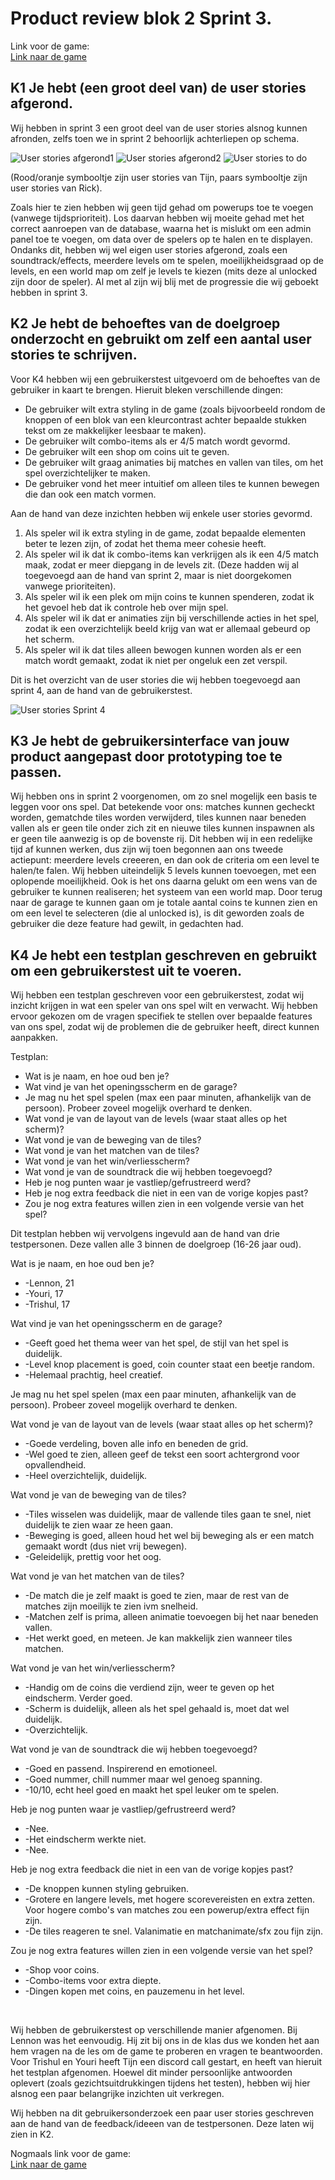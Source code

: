 # Product review blok 2 Sprint 3.

Link voor de game: <br>
[Link naar de game](https://kuuyiiduugoo92-propedeuse-hbo-ict-onderwijs-2023-84efc2dba1f157.dev.hihva.nl/game/)

## K1 Je hebt (een groot deel van) de user stories afgerond.
Wij hebben in sprint 3 een groot deel van de user stories alsnog kunnen afronden, zelfs toen we in sprint 2 behoorlijk achterliepen op schema.

![User stories afgerond1](UserStoriesDone1.png)
![User stories afgerond2](UserStoriesDone2.png)
![User stories to do](UserStoriesToDo.png)

(Rood/oranje symbooltje zijn user stories van Tijn, paars symbooltje zijn user stories van Rick).

Zoals hier te zien hebben wij geen tijd gehad om powerups toe te voegen (vanwege tijdsprioriteit). Los daarvan hebben wij moeite gehad met het correct aanroepen van de database, waarna het is mislukt om een admin panel toe te voegen, om data over de spelers op te halen en te displayen. Ondanks dit, hebben wij wel eigen user stories afgerond, zoals een soundtrack/effects, meerdere levels om te spelen, moeilijkheidsgraad op de levels, en een world map om zelf je levels te kiezen (mits deze al unlocked zijn door de speler). Al met al zijn wij blij met de progressie die wij geboekt hebben in sprint 3.

## K2 Je hebt de behoeftes van de doelgroep onderzocht en gebruikt om zelf een aantal user stories te schrijven.
Voor K4 hebben wij een gebruikerstest uitgevoerd om de behoeftes van de gebruiker in kaart te brengen. Hieruit bleken verschillende dingen:
<ul>
    <li>De gebruiker wilt extra styling in de game (zoals bijvoorbeeld rondom de knoppen of een blok van een kleurcontrast achter bepaalde stukken tekst om ze makkelijker leesbaar te maken).</li>
    <li>De gebruiker wilt combo-items als er 4/5 match wordt gevormd.</li>
    <li>De gebruiker wilt een shop om coins uit te geven.</li>
    <li>De gebruiker wilt graag animaties bij matches en vallen van tiles, om het spel overzichtelijker te maken.</li>
    <li>De gebruiker vond het meer intuitief om alleen tiles te kunnen bewegen die dan ook een match vormen.</li>
</ul>

Aan de hand van deze inzichten hebben wij enkele user stories gevormd.

<ol>
    <li>Als speler wil ik extra styling in de game, zodat bepaalde elementen beter te lezen zijn, of zodat het thema meer cohesie heeft.</li>
    <li>Als speler wil ik dat ik combo-items kan verkrijgen als ik een 4/5 match maak, zodat er meer diepgang in de levels zit. (Deze hadden wij al toegevoegd aan de hand van sprint 2, maar is niet doorgekomen vanwege prioriteiten).</li>
    <li>Als speler wil ik een plek om mijn coins te kunnen spenderen, zodat ik het gevoel heb dat ik controle heb over mijn spel.</li>
    <li>Als speler wil ik dat er animaties zijn bij verschillende acties in het spel, zodat ik een overzichtelijk beeld krijg van wat er allemaal gebeurd op het scherm.</li>
    <li>Als speler wil ik dat tiles alleen bewogen kunnen worden als er een match wordt gemaakt, zodat ik niet per ongeluk een zet verspil.</li>
</ol>

Dit is het overzicht van de user stories die wij hebben toegevoegd aan sprint 4, aan de hand van de gebruikerstest.

![User stories Sprint 4](UserStoriesSprint4.png)


## K3 Je hebt de gebruikersinterface van jouw product aangepast door prototyping toe te passen.
Wij hebben ons in sprint 2 voorgenomen, om zo snel mogelijk een basis te leggen voor ons spel. Dat betekende voor ons: matches kunnen gecheckt worden, gematchde tiles worden verwijderd, tiles kunnen naar beneden vallen als er geen tile onder zich zit en nieuwe tiles kunnen inspawnen als er geen tile aanwezig is op de bovenste rij. Dit hebben wij in een redelijke tijd af kunnen werken, dus zijn wij toen begonnen aan ons tweede actiepunt: meerdere levels creeeren, en dan ook de criteria om een level te halen/te falen. Wij hebben uiteindelijk 5 levels kunnen toevoegen, met een oplopende moeilijkheid. Ook is het ons daarna gelukt om een wens van de gebruiker te kunnen realiseren; het systeem van een world map. Door terug naar de garage te kunnen gaan om je totale aantal coins te kunnen zien en om een level te selecteren (die al unlocked is), is dit geworden zoals de gebruiker die deze feature had gewilt, in gedachten had.  

## K4 Je hebt een testplan geschreven en gebruikt om een gebruikerstest uit te voeren. 
Wij hebben een testplan geschreven voor een gebruikerstest, zodat wij inzicht krijgen in wat een speler van ons spel wilt en verwacht. Wij hebben ervoor gekozen om de vragen specifiek te stellen over bepaalde features van ons spel, zodat wij de problemen die de gebruiker heeft, direct kunnen aanpakken.

Testplan:
<ul>
    <li>Wat is je naam, en hoe oud ben je?</li>
    <li>Wat vind je van het openingsscherm en de garage?</li>
    <li>Je mag nu het spel spelen (max een paar minuten, afhankelijk van de persoon). Probeer zoveel mogelijk overhard te denken.</li>
    <li>Wat vond je van de layout van de levels (waar staat alles op het scherm)?</li>
    <li>Wat vond je van de beweging van de tiles?</li>
    <li>Wat vond je van het matchen van de tiles?</li>
    <li>Wat vond je van het win/verliesscherm?</li>
    <li>Wat vond je van de soundtrack die wij hebben toegevoegd?</li>
    <li>Heb je nog punten waar je vastliep/gefrustreerd werd?</li>
    <li>Heb je nog extra feedback die niet in een van de vorige kopjes past?</li>
    <li>Zou je nog extra features willen zien in een volgende versie van het spel?</li>
</ul>

Dit testplan hebben wij vervolgens ingevuld aan de hand van drie testpersonen. Deze vallen alle 3 binnen de doelgroep (16-26 jaar oud).

Wat is je naam, en hoe oud ben je?
<ul>
    <li>-Lennon, 21</li>
    <li>-Youri, 17</li>
    <li>-Trishul, 17</li>
</ul>

Wat vind je van het openingsscherm en de garage?
<ul>
    <li>-Geeft goed het thema weer van het spel, de stijl van het spel is duidelijk.</li>
    <li>-Level knop placement is goed, coin counter staat een beetje random.</li>
    <li>-Helemaal prachtig, heel creatief.</li>
</ul>

Je mag nu het spel spelen (max een paar minuten, afhankelijk van de persoon). Probeer zoveel mogelijk overhard te denken.

Wat vond je van de layout van de levels (waar staat alles op het scherm)?
<ul>
    <li>-Goede verdeling, boven alle info en beneden de grid.</li>
    <li>-Wel goed te zien, alleen geef de tekst een soort achtergrond voor opvallendheid.</li>
    <li>-Heel overzichtelijk, duidelijk.</li>
</ul>

Wat vond je van de beweging van de tiles?
<ul>
    <li>-Tiles wisselen was duidelijk, maar de vallende tiles gaan te snel, niet duidelijk te zien waar ze heen gaan.</li>
    <li>-Beweging is goed, alleen houd het wel bij beweging als er een match gemaakt wordt (dus niet vrij bewegen).</li>
    <li>-Geleidelijk, prettig voor het oog.</li>
</ul>

Wat vond je van het matchen van de tiles?
<ul>
    <li>-De match die je zelf maakt is goed te zien, maar de rest van de matches zijn moeilijk te zien ivm snelheid.</li>
    <li>-Matchen zelf is prima, alleen animatie toevoegen bij het naar beneden vallen.</li>
    <li>-Het werkt goed, en meteen. Je kan makkelijk zien wanneer tiles matchen.</li>
</ul>

Wat vond je van het win/verliesscherm?
<ul>
    <li>-Handig om de coins die verdiend zijn, weer te geven op het eindscherm. Verder goed.</li>
    <li>-Scherm is duidelijk, alleen als het spel gehaald is, moet dat wel duidelijk.</li>
    <li>-Overzichtelijk.</li>
</ul>

Wat vond je van de soundtrack die wij hebben toegevoegd?
<ul>
    <li>-Goed en passend. Inspirerend en emotioneel.</li>
    <li>-Goed nummer, chill nummer maar wel genoeg spanning.</li>
    <li>-10/10, echt heel goed en maakt het spel leuker om te spelen.</li>
</ul>

Heb je nog punten waar je vastliep/gefrustreerd werd?
<ul>
    <li>-Nee.</li>
    <li>-Het eindscherm werkte niet.</li>
    <li>-Nee.</li>
</ul>

Heb je nog extra feedback die niet in een van de vorige kopjes past?
<ul>
    <li>-De knoppen kunnen styling gebruiken.</li>
    <li>-Grotere en langere levels, met hogere scorevereisten en extra zetten. Voor hogere combo's van matches zou een powerup/extra effect fijn zijn.</li>
    <li>-De tiles reageren te snel. Valanimatie en matchanimate/sfx zou fijn zijn.</li>
</ul>

Zou je nog extra features willen zien in een volgende versie van het spel?
<ul>
    <li>-Shop voor coins.</li>
    <li>-Combo-items voor extra diepte.</li>
    <li>-Dingen kopen met coins, en pauzemenu in het level.</li>
</ul>
<br>

Wij hebben de gebruikerstest op verschillende manier afgenomen. Bij Lennon was het eenvoudig. Hij zit bij ons in de klas dus we konden het aan hem vragen na de les om de game te proberen en vragen te beantwoorden. Voor Trishul en Youri heeft Tijn een discord call gestart, en heeft van hieruit het testplan afgenomen. Hoewel dit minder persoonlijke antwoorden oplevert (zoals gezichtsuitdrukkingen tijdens het testen), hebben wij hier alsnog een paar belangrijke inzichten uit verkregen.


Wij hebben na dit gebruikersonderzoek een paar user stories geschreven aan de hand van de feedback/ideeen van de testpersonen. Deze laten wij zien in K2.

Nogmaals link voor de game: <br>
[Link naar de game](https://kuuyiiduugoo92-propedeuse-hbo-ict-onderwijs-2023-84efc2dba1f157.dev.hihva.nl/game/)